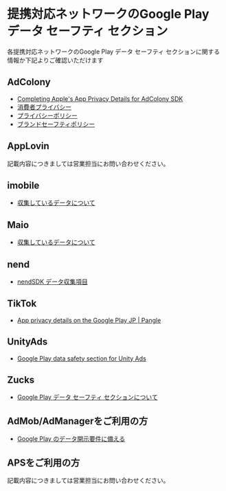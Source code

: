 # 提携対応ネットワークのGoogle Play データ セーフティ セクション

各提携対応ネットワークのGoogle Play データ セーフティ セクションに関する情報か下記よりご確認いただけます

## AdColony

* [Completing Apple's App Privacy Details for AdColony SDK](https://support.adcolony.com/helpdesk/app-privacy-details-adcolonysdk/)
* [消費者プライバシー](https://www.adcolony.com/consumer-privacy/)
* [プライバシーポリシー](https://www.adcolony.com/privacy-policy/)
* [ブランドセーフティポリシー](https://www.adcolony.com/privacy-policy/brand-safety-policy/)

## AppLovin

記載内容につきましては営業担当にお問い合わせください。

## imobile

* [収集しているデータについて](https://sppartner.i-mobile.co.jp/webdoc/index.html#android/collected-data.html)

## Maio

* [収集しているデータについて](https://github.com/imobile-maio/maio-Android-SDK#%E5%8F%8E%E9%9B%86%E3%81%97%E3%81%A6%E3%81%84%E3%82%8B%E3%83%87%E3%83%BC%E3%82%BF%E3%81%AB%E3%81%A4%E3%81%84%E3%81%A6)

## nend

* [nendSDK データ収集項目](https://github.com/fan-ADN/nendSDK-Android/wiki/nendSDK-データ収集項目)

## TikTok

* [App privacy details on the Google Play JP | Pangle](https://www.pangleglobal.com/jp/integration/app-privacy-details-gp)

## UnityAds

* [Google Play data safety section for Unity Ads](https://docs.unity.com/ads/GoogleDataSafety.html)

## Zucks

* [Google Play データ セーフティ セクションについて](https://ms.zucksadnetwork.com/media/sdk/manual/android/#dataSafetySection)

## AdMob/AdManagerをご利用の方

* [Google Play のデータ開示要件に備える](https://developers.google.com/admob/android/play-data-disclosure)

## APSをご利用の方

記載内容につきましては営業担当にお問い合わせください。